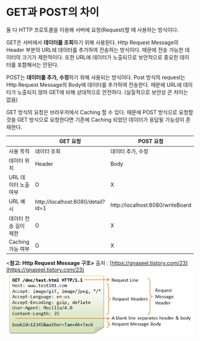 # GET과  POST의 차이

둘 다 HTTP 프로토콜을 이용해 서버에 요청(Request)할 때 사용하는 방식이다. 

GET은 서버에서 **데이터를 조회**하기 위해 사용된다. Http Request Message의 Header 부분의 URL에 데이터를 추가하여 전송하는 방식이다. 때문에 전송 가능한 데이터의 크기가 제한적이다. 또한 URL에 데이터가 노출되므로 보안적으로 중요한 데이터를 포함해서는 안된다.

POST는 **데이터를 추가, 수정**하기 위해 사용되는 방식이다. Post 방식의 request는 Http Request Message의 Body에 데이터를 추가하여 전송한다. 때문에 URL에 데이터가 노출되지 않아 GET에 비해 상대적으로 안전하다. (실질적으로 보안상 큰 차이는 없음)

GET 방식의 요청은 브라우저에서 Caching 할 수 있다. 때문에 POST 방식으로 요청할 것을 GET 방식으로 요청한다면 기존에 Caching 되었던 데이터가 응답될 가능성이 존재한다.

|  | GET 요청 | POST 요청 |
| --- | --- | --- |
| 사용 목적 | 데이터 조회 | 데이터 추가, 수정 |
| 데이터 위치 | Header | Body |
| URL 데이터 노출 여부 | O | X |
| URL 예시 | http://localhost:8080/detail?id=1 | http://localhost:8080/writeBoard |
| 데이터 전송 길이 제한 | O | X |
| Caching 가능 여부 | O | X |


<**참고: Http Request Message 구조>**
출처 : [https://gnaseel.tistory.com/23](https://gnaseel.tistory.com/23)
<img src="httpRequestMessage.png">
